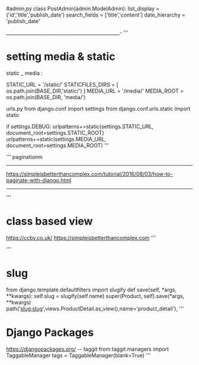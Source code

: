 #admin,py
class PostAdmin(admin.ModelAdmin):
    list_display  = ('id','title','publish_date')
    search_fields = ['title','content']
    date_hierarchy = 'publish_date'

________________________________________________-
'''
# setting media & static
static _ media :

STATIC_URL = '/static/'
STATICFILES_DIRS = [
    os.path.join(BASE_DIR,'static/')
]
MEDIA_URL = '/media/'
MEDIA_ROOT = os.path.join(BASE_DIR, 'media/')


urls.py
from django.conf import settings
from django.conf.urls.static import static


if settings.DEBUG:
    urlpatterns+=static(settings.STATIC_URL, document_root=settings.STATIC_ROOT)
    urlpatterns+=static(settings.MEDIA_URL, document_root=settings.MEDIA_ROOT)
'''

'''
paginationm
_ _  _  _ _ 
https://simpleisbetterthancomplex.com/tutorial/2016/08/03/how-to-paginate-with-django.html

----------
'''
# class based view
https://ccbv.co.uk/
https://simpleisbetterthancomplex.com
'''


'''
# slug
from django.template.defaultfilters import slugify
def save(self, *args, **kwargs):
       self.slug = slugify(self.name)
       super(Product, self).save(*args, **kwargs)
 path('<slug:slug>',views.ProductDetail.as_view(),name='product_detail'),
'''
# Django Packages
https://djangopackages.org/
 -- taggit
 from taggit.managers import TaggableManager
tags = TaggableManager(blank=True)
'''